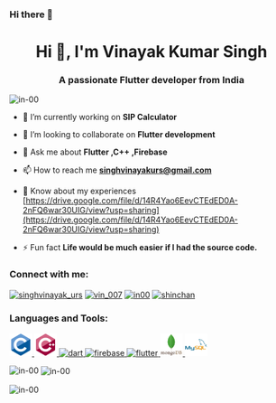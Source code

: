 ### Hi there 👋

<!--
**in-00/in-00** is a ✨ _special_ ✨ repository because its `README.md` (this file) appears on your GitHub profile.

Here are some ideas to get you started:

- 🔭 I’m currently working on ...
- 🌱 I’m currently learning ...
- 👯 I’m looking to collaborate on ...
- 🤔 I’m looking for help with ...
- 💬 Ask me about ...
- 📫 How to reach me: ...
- 😄 Pronouns: ...
- ⚡ Fun fact: ...
-->
<h1 align="center">Hi 👋, I'm Vinayak Kumar Singh</h1>
<h3 align="center">A passionate Flutter developer from India</h3>

<p align="left"> <img src="https://komarev.com/ghpvc/?username=in-00&label=Profile%20views&color=0e75b6&style=flat" alt="in-00" /> </p>

- 🔭 I’m currently working on **SIP Calculator**

- 👯 I’m looking to collaborate on **Flutter development**

- 💬 Ask me about **Flutter ,C++ ,Firebase**

- 📫 How to reach me **singhvinayakurs@gmail.com**

- 📄 Know about my experiences [https://drive.google.com/file/d/14R4Yao6EevCTEdED0A-2nFQ6war30UIG/view?usp=sharing](https://drive.google.com/file/d/14R4Yao6EevCTEdED0A-2nFQ6war30UIG/view?usp=sharing)

- ⚡ Fun fact **Life would be much easier if I had the source code.**

<h3 align="left">Connect with me:</h3>
<p align="left">
<a href="https://instagram.com/singhvinayak_urs" target="blank"><img align="center" src="https://raw.githubusercontent.com/rahuldkjain/github-profile-readme-generator/master/src/images/icons/Social/instagram.svg" alt="singhvinayak_urs" height="30" width="40" /></a>
<a href="https://www.codechef.com/users/vin_007" target="blank"><img align="center" src="https://cdn.jsdelivr.net/npm/simple-icons@3.1.0/icons/codechef.svg" alt="vin_007" height="30" width="40" /></a>
<a href="https://codeforces.com/profile/in00" target="blank"><img align="center" src="https://cdn.jsdelivr.net/npm/simple-icons@3.0.1/icons/codeforces.svg" alt="in00" height="30" width="40" /></a>
<a href="https://auth.geeksforgeeks.org/user/shinchan" target="blank"><img align="center" src="https://raw.githubusercontent.com/rahuldkjain/github-profile-readme-generator/master/src/images/icons/Social/geeks-for-geeks.svg" alt="shinchan" height="30" width="40" /></a>
</p>

<h3 align="left">Languages and Tools:</h3>
<p align="left"> <a href="https://www.cprogramming.com/" target="_blank"> <img src="https://raw.githubusercontent.com/devicons/devicon/master/icons/c/c-original.svg" alt="c" width="40" height="40"/> </a> <a href="https://www.w3schools.com/cpp/" target="_blank"> <img src="https://raw.githubusercontent.com/devicons/devicon/master/icons/cplusplus/cplusplus-original.svg" alt="cplusplus" width="40" height="40"/> </a> <a href="https://dart.dev" target="_blank"> <img src="https://www.vectorlogo.zone/logos/dartlang/dartlang-icon.svg" alt="dart" width="40" height="40"/> </a> <a href="https://firebase.google.com/" target="_blank"> <img src="https://www.vectorlogo.zone/logos/firebase/firebase-icon.svg" alt="firebase" width="40" height="40"/> </a> <a href="https://flutter.dev" target="_blank"> <img src="https://www.vectorlogo.zone/logos/flutterio/flutterio-icon.svg" alt="flutter" width="40" height="40"/> </a> <a href="https://www.mongodb.com/" target="_blank"> <img src="https://raw.githubusercontent.com/devicons/devicon/master/icons/mongodb/mongodb-original-wordmark.svg" alt="mongodb" width="40" height="40"/> </a> <a href="https://www.mysql.com/" target="_blank"> <img src="https://raw.githubusercontent.com/devicons/devicon/master/icons/mysql/mysql-original-wordmark.svg" alt="mysql" width="40" height="40"/> </a> </p>

<p><img align="left" src="https://github-readme-stats.vercel.app/api/top-langs?username=in-00&show_icons=true&locale=en&layout=compact" alt="in-00" /></p>

<p>&nbsp;<img align="center" src="https://github-readme-stats.vercel.app/api?username=in-00&show_icons=true&locale=en" alt="in-00" /></p>

<p><img align="center" src="https://github-readme-streak-stats.herokuapp.com/?user=in-00&" alt="in-00" /></p>

